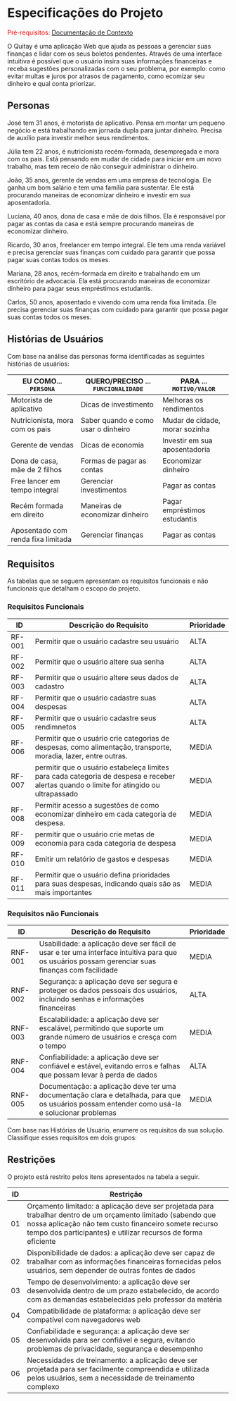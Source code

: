 # Especificações do Projeto

<span style="color:red">Pré-requisitos: <a href="1-Documentação de Contexto.md"> Documentação de Contexto</a></span>

O Quitay é uma aplicação Web que ajuda as pessoas a gerenciar suas finanças e lidar com os seus boletos pendentes. Através de uma interface intuitiva é possível que o usuário insira suas informações financeiras e receba sugestões personalizadas com o seu problema, por exemplo: como evitar multas e juros por atrasos de pagamento, como ecomizar seu dinheiro e qual conta priorizar. 

## Personas

José tem 31 anos, é motorista de aplicativo. Pensa em montar um pequeno negócio e está trabalhando em jornada dupla para juntar dinheiro. Precisa de auxílio para investir melhor seus rendimentos. 

Júlia tem 22 anos, é nutricionista recém-formada, desempregada e mora com os pais. Está pensando em mudar de cidade para iniciar em um novo trabalho, mas tem receio de não conseguir administrar o dinheiro. 

João, 35 anos, gerente de vendas em uma empresa de tecnologia. Ele ganha um bom salário e tem uma família para sustentar. Ele está procurando maneiras de economizar dinheiro e investir em sua aposentadoria.

Luciana, 40 anos, dona de casa e mãe de dois filhos. Ela é responsável por pagar as contas da casa e está sempre procurando maneiras de economizar dinheiro.

Ricardo, 30 anos, freelancer em tempo integral. Ele tem uma renda variável e precisa gerenciar suas finanças com cuidado para garantir que possa pagar suas contas todos os meses.

Mariana, 28 anos, recém-formada em direito e trabalhando em um escritório de advocacia. Ela está procurando maneiras de economizar dinheiro para pagar seus empréstimos estudantis.

Carlos, 50 anos, aposentado e vivendo com uma renda fixa limitada. Ele precisa gerenciar suas finanças com cuidado para garantir que possa pagar suas contas todos os meses.


## Histórias de Usuários

Com base na análise das personas forma identificadas as seguintes histórias de usuários:

|EU COMO... `PERSONA`| QUERO/PRECISO ... `FUNCIONALIDADE` |PARA ... `MOTIVO/VALOR`                 |
|--------------------|------------------------------------|----------------------------------------|
|Motorista de aplicativo  | Dicas de investimento           | Melhoras os rendimentos               |
|Nutricionista, mora com os pais     | Saber quando e como usar o dinheiro    | Mudar de cidade, morar sozinha |
|Gerente de vendas | Dicas de economia | Investir em sua aposentadoria |
|Dona de casa, mãe de 2 filhos | Formas de pagar as contas| Economizar dinheiro |
|Free lancer em tempo integral | Gerenciar investimentos | Pagar as contas |
| Recém formada em direito | Maneiras de economizar dinheiro | Pagar empréstimos estudantis |
| Aposentado com renda fixa limitada | Gerenciar finanças | Pagar as contas|


## Requisitos

As tabelas que se seguem apresentam os requisitos funcionais e não funcionais que detalham o escopo do projeto.

### Requisitos Funcionais

|ID    | Descrição do Requisito  | Prioridade |
|------|-----------------------------------------|----|
RF-001 | Permitir que o usuário cadastre seu usuário | ALTA
RF-002 | Permitir que o usuário altere sua senha | ALTA
RF-003 | Permitir que o usuário altere seus dados de cadastro | ALTA
RF-004 | Permitir que o usuário cadastre suas despesas | ALTA
RF-005 | Permitir que o usuário cadastre seus rendimnetos | ALTA
RF-006 | Permitir que o usuário crie categorias de despesas, como alimentação, transporte, moradia, lazer, entre outras. | MEDIA
RF-007 | permitir que o usuário estabeleça limites para cada categoria de despesa e receber alertas quando o limite for atingido ou ultrapassado | MEDIA
RF-008 | Permitir acesso a sugestões de como economizar dinheiro em cada categoria de despesa. | MEDIA
RF-009 | permitir que o usuário crie metas de economia para cada categoria de despesa | MEDIA
RF-010 | Emitir um relatório de gastos e despesas | MEDIA
RF-011 | Permitir que o usuário defina prioridades para suas despesas, indicando quais são as mais importantes | MEDIA


### Requisitos não Funcionais

|ID     | Descrição do Requisito  |Prioridade |
|-------|--------------------------------|----|
|RNF-001 | Usabilidade: a aplicação deve ser fácil de usar e ter uma interface intuitiva para que os usuários possam gerenciar suas finanças com facilidade | MEDIA|
|RNF-002 | Segurança: a aplicação deve ser segura e proteger os dados pessoais dos usuários, incluindo senhas e informações financeiras | ALTA|
|RNF-003 | Escalabilidade: a aplicação deve ser escalável, permitindo que suporte um grande número de usuários e cresça com o tempo | MEDIA|
|RNF-004 | Confiabilidade: a aplicação deve ser confiável e estável, evitando erros e falhas que possam levar à perda de dados | ALTA|
|RNF-005 | Documentação: a aplicação deve ter uma documentação clara e detalhada, para que os usuários possam entender como usá-la e solucionar problemas | MEDIA|

Com base nas Histórias de Usuário, enumere os requisitos da sua solução. Classifique esses requisitos em dois grupos:

## Restrições

O projeto está restrito pelos itens apresentados na tabela a seguir.

|ID| Restrição                                             |
|--|-------------------------------------------------------|
|01 | Orçamento limitado: a aplicação deve ser projetada para trabalhar dentro de um orçamento limitado (sabendo que nossa aplicação não tem custo financeiro somete recurso tempo dos participantes) e utilizar recursos de forma eficiente|
|02 | Disponibilidade de dados: a aplicação deve ser capaz de trabalhar com as informações financeiras fornecidas pelos usuários, sem depender de outras fontes de dados|
|03 | Tempo de desenvolvimento: a aplicação deve ser desenvolvida dentro de um prazo estabelecido, de acordo com as demandas estabelecidas pelo professor da matéria|
|04 | Compatibilidade de plataforma: a aplicação deve ser compatível com navegadores web|
|05 | Confiabilidade e segurança: a aplicação deve ser desenvolvida para ser confiável e segura, evitando problemas de privacidade, segurança e desempenho|
|06 |Necessidades de treinamento: a aplicação deve ser projetada para ser facilmente compreendida e utilizada pelos usuários, sem a necessidade de treinamento complexo|

